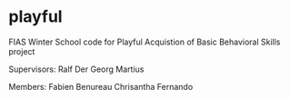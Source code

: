 playful
=======

FIAS Winter School code for Playful Acquistion of Basic Behavioral Skills project

Supervisors:
Ralf Der
Georg Martius

Members:
Fabien Benureau
Chrisantha Fernando 
